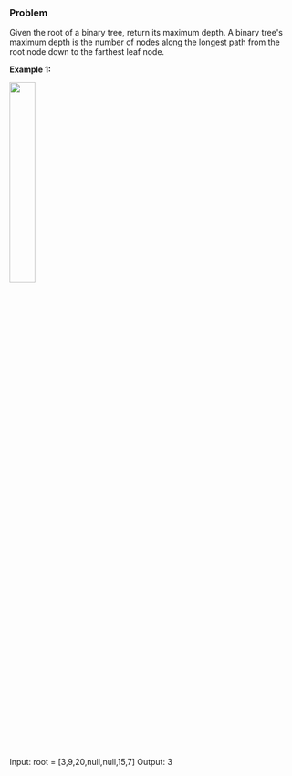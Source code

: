 ### Problem

Given the root of a binary tree, return its maximum depth.
A binary tree's maximum depth is the number of nodes along the longest path from the root node down to the farthest leaf node.


**Example 1:**

<img src = https://assets.leetcode.com/uploads/2020/11/26/tmp-tree.jpg height="30%" width="30%">


Input: root = [3,9,20,null,null,15,7]
Output: 3
